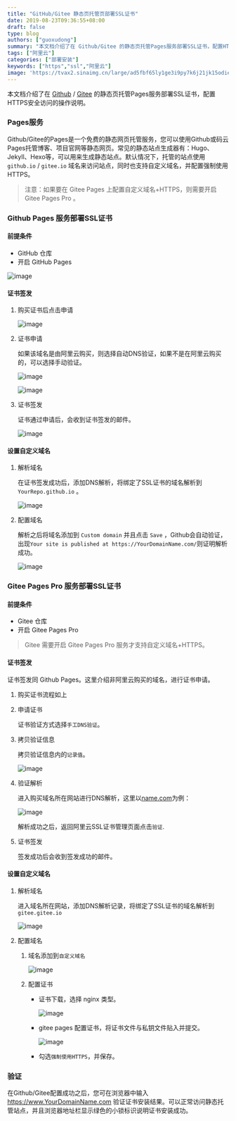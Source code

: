 ```yaml
---
title: "GitHub/Gitee 静态页托管页部署SSL证书"
date: 2019-08-23T09:36:55+08:00
draft: false
type: blog
authors: ["guoxudong"]
summary: "本文档介绍了在 Github/Gitee 的静态页托管Pages服务部署SSL证书，配置HTTPS安全访问的操作说明。"
tags: ["阿里云"]
categories: ["部署安装"]
keywords: ["https","ssl","阿里云"]
image: 'https://tvax2.sinaimg.cn/large/ad5fbf65ly1ge3i9py7k6j21jk15odie.jpg'
---
```


本文档介绍了在 [Github](https://pages.github.com/) / [Gitee](https://gitee.com/help/articles/4136) 的静态页托管Pages服务部署SSL证书，配置HTTPS安全访问的操作说明。

### Pages服务

Github/Gitee的Pages是一个免费的静态网页托管服务，您可以使用Github或码云Pages托管博客、项目官网等静态网页。常见的静态站点生成器有：Hugo、Jekyll、Hexo等，可以用来生成静态站点。默认情况下，托管的站点使用 `github.io` / `gitee.io` 域名来访问站点，同时也支持自定义域名，并配置强制使用HTTPS。

> 注意：如果要在 Gitee Pages 上配置自定义域名+HTTPS，则需要开启 Gitee Pages Pro 。

### Github Pages 服务部署SSL证书

#### 前提条件

- GitHub 仓库
- 开启 GitHub Pages

![image](https://tva2.sinaimg.cn/large/ad5fbf65gy1g69e503ukoj21ig0hwad9.jpg)

#### 证书签发

1. 购买证书后点击申请

    ![image](https://tva2.sinaimg.cn/large/ad5fbf65gy1g69ee2r500j22cc078t9z.jpg)

2. 证书申请

    如果该域名是由阿里云购买，则选择自动DNS验证，如果不是在阿里云购买的，可以选择手动验证。

    ![image](https://tva2.sinaimg.cn/bmiddle/ad5fbf65gy1g69egsu7fuj20ye0swwh3.jpg)

    ![image](https://tva2.sinaimg.cn/bmiddle/ad5fbf65gy1g69eo1wls7j20ya0r0418.jpg)

3. 证书签发

    证书通过申请后，会收到证书签发的邮件。

    ![image](https://tva2.sinaimg.cn/wap720/ad5fbf65gy1g69epoqw6uj21680cotaj.jpg)

#### 设置自定义域名

1. 解析域名

    在证书签发成功后，添加DNS解析，将绑定了SSL证书的域名解析到 `YourRepo.github.io` 。

    ![image](https://tva2.sinaimg.cn/large/ad5fbf65gy1g69evivrvqj21mi07it9g.jpg)

2. 配置域名

    解析之后将域名添加到 `Custom domain` 并且点击 `Save` ，Github会自动验证，出现`Your site is published at https://YourDomainName.com/`则证明解析成功。
    
    ![image](https://tva2.sinaimg.cn/large/ad5fbf65gy1g69esrcn2tj21a210wwk0.jpg)

### Gitee Pages Pro 服务部署SSL证书

#### 前提条件

- Gitee 仓库
- 开启 Gitee Pages Pro

> Gitee 需要开启 Gitee Pages Pro 服务才支持自定义域名+HTTPS。

#### 证书签发

证书签发同 Github Pages。这里介绍非阿里云购买的域名，进行证书申请。

1. 购买证书流程如上

2. 申请证书

    证书验证方式选择`手工DNS验证`。

3. 拷贝验证信息

    拷贝验证信息内的`记录值`。

    ![image](https://tva2.sinaimg.cn/bmiddle/ad5fbf65gy1g69eo1wls7j20ya0r0418.jpg)

4. 验证解析

    进入购买域名所在网站进行DNS解析，这里以[name.com](https://www.name.com/zh-cn/)为例：

    ![image](https://tva2.sinaimg.cn/large/ad5fbf65gy1g69fqad2euj221g0700tt.jpg)

    解析成功之后，返回阿里云SSL证书管理页面点击`验证`.

5. 证书签发

    签发成功后会收到签发成功的邮件。

#### 设置自定义域名

1. 解析域名

    进入域名所在网站，添加DNS解析记录，将绑定了SSL证书的域名解析到`gitee.gitee.io`

    ![image](https://ws3.sinaimg.cn/large/ad5fbf65gy1g69fyy5it5j21z606mjs9.jpg)

2. 配置域名

    1. 域名添加到`自定义域名`

        ![image](https://tva2.sinaimg.cn/large/ad5fbf65gy1g69g11wx0qj21a60xiq7m.jpg)

    2. 配置证书

        - 证书下载，选择 nginx 类型。

            ![image](https://tva2.sinaimg.cn/bmiddle/ad5fbf65gy1g69g3pua7xj20ne0v0jus.jpg)

        - gitee pages 配置证书，将证书文件与私钥文件贴入并提交。

            ![image](https://tva2.sinaimg.cn/large/ad5fbf65gy1g69g64n1btj21bs0yogq8.jpg)

        - 勾选`强制使用HTTPS`，并保存。

### 验证

在Github/Gitee配置成功之后，您可在浏览器中输入 https://www.YourDomainName.com 验证证书安装结果。可以正常访问静态托管站点，并且浏览器地址栏显示绿色的小锁标识说明证书安装成功。

